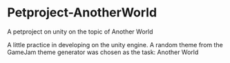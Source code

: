 # Petproject-AnotherWorld
A petproject on unity on the topic of Another World

A little practice in developing on the unity engine. A random theme from the GameJam theme generator was chosen as the task: Another World
